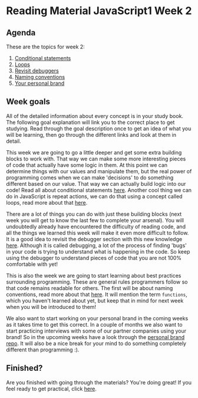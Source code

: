 # Reading Material JavaScript1 Week 2

## Agenda

These are the topics for week 2:

1. [Conditional statements](https://study.hackyourfuture.net/#/javascript/conditional-statements)
2. [Loops](https://study.hackyourfuture.net/#/javascript/loops)
3. [Revisit debuggers](https://study.hackyourfuture.net/#/tools/debuggers)
4. [Naming conventions](https://study.hackyourfuture.net/#/programming/naming-conventions)
5. [Your personal brand](https://github.com/HackYourFuture/yourpersonalbrand)

## Week goals
All of the detailed information about every concept is in your study book. The following goal explanation will link you to the correct place to get studying. Read through the goal description once to get an idea of what you will be learning, then go through the different links and look at them in detail.

This week we are going to go a little deeper and get some extra building blocks to work with. That way we can make some more interesting pieces of code that actually have some logic in them. At this point we can determine things with our values and manipulate them, but the real power of programming comes when we can make 'decisions' to do something different based on our value. That way we can actually build logic into our code! Read all about conditional statements [here](https://study.hackyourfuture.net/#/javascript/conditional-statements). Another cool thing we can do in JavaScript is repeat actions, we can do that using a concept called loops, read more about that [here](https://study.hackyourfuture.net/#/javascript/loops).

There are a lot of things you can do with just these building blocks (next week you will get to know the last few to complete your arsenal). You will undoubtedly already have encountered the difficulty of reading code, and all the things we learned this week will make it even more difficult to follow. It is a good idea to revisit the debugger section with this new knowledge [here](https://study.hackyourfuture.net/#/tools/debuggers). Although it is called debugging, a lot of the process of finding 'bugs' in your code is trying to understand what is happening in the code. So keep using the debugger to understand pieces of code that you are not 100% comfortable with yet!

This is also the week we are going to start learning about best practices surrounding programming. These are general rules programmers follow so that code remains readable for others. The first will be about naming conventions, read more about that [here](https://study.hackyourfuture.net/#/programming/naming-conventions). It will mention the term `functions`, which you haven't learned about yet, but keep that in mind for next week when you will be introduced to them!

We also want to start working on your personal brand in the coming weeks as it takes time to get this correct. In a couple of months we also want to start practicing interviews with some of our partner companies using your brand! So in the upcoming weeks have a look through the [personal brand repo](https://github.com/HackYourFuture/yourpersonalbrand). It will also be a nice break for your mind to do something completely different than programming :).

## Finished?

Are you finished with going through the materials? You're doing great! If you feel ready to get practical, click [here](./MAKEME.md).
